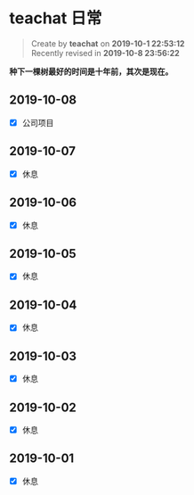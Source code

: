 # teachat 日常

> Create by **teachat** on **2019-10-1 22:53:12**  
> Recently revised in **2019-10-8 23:56:22**

**种下一棵树最好的时间是十年前，其次是现在。**

## 2019-10-08

- [x] 公司项目

## 2019-10-07

- [x] 休息

## 2019-10-06

- [x] 休息

## 2019-10-05

- [x] 休息

## 2019-10-04

- [x] 休息

## 2019-10-03

- [x] 休息

## 2019-10-02

- [x] 休息

## 2019-10-01

- [x] 休息
